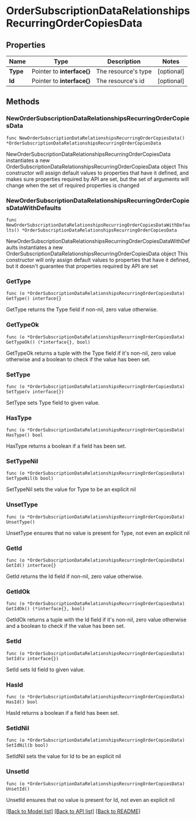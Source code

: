 # OrderSubscriptionDataRelationshipsRecurringOrderCopiesData

## Properties

Name | Type | Description | Notes
------------ | ------------- | ------------- | -------------
**Type** | Pointer to **interface{}** | The resource&#39;s type | [optional] 
**Id** | Pointer to **interface{}** | The resource&#39;s id | [optional] 

## Methods

### NewOrderSubscriptionDataRelationshipsRecurringOrderCopiesData

`func NewOrderSubscriptionDataRelationshipsRecurringOrderCopiesData() *OrderSubscriptionDataRelationshipsRecurringOrderCopiesData`

NewOrderSubscriptionDataRelationshipsRecurringOrderCopiesData instantiates a new OrderSubscriptionDataRelationshipsRecurringOrderCopiesData object
This constructor will assign default values to properties that have it defined,
and makes sure properties required by API are set, but the set of arguments
will change when the set of required properties is changed

### NewOrderSubscriptionDataRelationshipsRecurringOrderCopiesDataWithDefaults

`func NewOrderSubscriptionDataRelationshipsRecurringOrderCopiesDataWithDefaults() *OrderSubscriptionDataRelationshipsRecurringOrderCopiesData`

NewOrderSubscriptionDataRelationshipsRecurringOrderCopiesDataWithDefaults instantiates a new OrderSubscriptionDataRelationshipsRecurringOrderCopiesData object
This constructor will only assign default values to properties that have it defined,
but it doesn't guarantee that properties required by API are set

### GetType

`func (o *OrderSubscriptionDataRelationshipsRecurringOrderCopiesData) GetType() interface{}`

GetType returns the Type field if non-nil, zero value otherwise.

### GetTypeOk

`func (o *OrderSubscriptionDataRelationshipsRecurringOrderCopiesData) GetTypeOk() (*interface{}, bool)`

GetTypeOk returns a tuple with the Type field if it's non-nil, zero value otherwise
and a boolean to check if the value has been set.

### SetType

`func (o *OrderSubscriptionDataRelationshipsRecurringOrderCopiesData) SetType(v interface{})`

SetType sets Type field to given value.

### HasType

`func (o *OrderSubscriptionDataRelationshipsRecurringOrderCopiesData) HasType() bool`

HasType returns a boolean if a field has been set.

### SetTypeNil

`func (o *OrderSubscriptionDataRelationshipsRecurringOrderCopiesData) SetTypeNil(b bool)`

 SetTypeNil sets the value for Type to be an explicit nil

### UnsetType
`func (o *OrderSubscriptionDataRelationshipsRecurringOrderCopiesData) UnsetType()`

UnsetType ensures that no value is present for Type, not even an explicit nil
### GetId

`func (o *OrderSubscriptionDataRelationshipsRecurringOrderCopiesData) GetId() interface{}`

GetId returns the Id field if non-nil, zero value otherwise.

### GetIdOk

`func (o *OrderSubscriptionDataRelationshipsRecurringOrderCopiesData) GetIdOk() (*interface{}, bool)`

GetIdOk returns a tuple with the Id field if it's non-nil, zero value otherwise
and a boolean to check if the value has been set.

### SetId

`func (o *OrderSubscriptionDataRelationshipsRecurringOrderCopiesData) SetId(v interface{})`

SetId sets Id field to given value.

### HasId

`func (o *OrderSubscriptionDataRelationshipsRecurringOrderCopiesData) HasId() bool`

HasId returns a boolean if a field has been set.

### SetIdNil

`func (o *OrderSubscriptionDataRelationshipsRecurringOrderCopiesData) SetIdNil(b bool)`

 SetIdNil sets the value for Id to be an explicit nil

### UnsetId
`func (o *OrderSubscriptionDataRelationshipsRecurringOrderCopiesData) UnsetId()`

UnsetId ensures that no value is present for Id, not even an explicit nil

[[Back to Model list]](../README.md#documentation-for-models) [[Back to API list]](../README.md#documentation-for-api-endpoints) [[Back to README]](../README.md)


